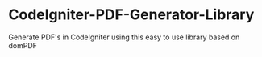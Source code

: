 CodeIgniter-PDF-Generator-Library
=================================

Generate PDF's in CodeIgniter using this easy to use library based on domPDF